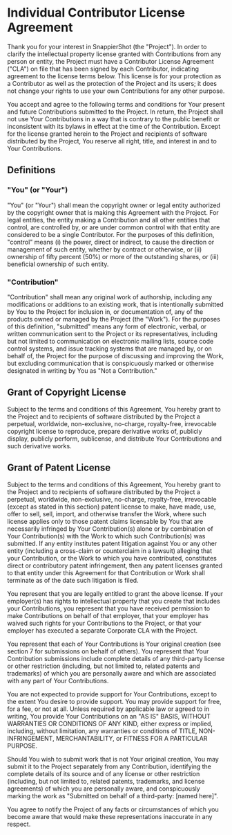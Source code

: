 # Individual Contributor License Agreement

Thank you for your interest in SnappierShot (the "Project").
In order to clarify the intellectual property license granted with Contributions from any person or entity,
  the Project must have a Contributor License Agreement ("CLA") on file that has been signed by each Contributor,
  indicating agreement to the license terms below.
This license is for your protection as a Contributor as well as the protection of the Project and its users;
  it does not change your rights to use your own Contributions for any other purpose.

You accept and agree to the following terms and conditions for Your present and future Contributions
  submitted to the Project.
In return, the Project shall not use Your Contributions in a way that is contrary to the public benefit
  or inconsistent with its bylaws in effect at the time of the Contribution.
Except for the license granted herein to the Project and recipients of software distributed by the Project,
  You reserve all right, title, and interest in and to Your Contributions.

## Definitions

### "You" (or "Your")
"You" (or "Your") shall mean the copyright owner or legal entity authorized by the copyright owner
  that is making this Agreement with the Project.
For legal entities, the entity making a Contribution and all other entities that control, are controlled by,
  or are under common control with that entity are considered to be a single Contributor.
For the purposes of this definition, "control" means (i) the power, direct or indirect,
  to cause the direction or management of such entity, whether by contract or otherwise,
  or (ii) ownership of fifty percent (50%) or more of the outstanding shares,
  or (iii) beneficial ownership of such entity.

### "Contribution"
"Contribution" shall mean any original work of authorship, including any modifications or additions
  to an existing work, that is intentionally submitted by You to the Project for inclusion in,
  or documentation of, any of the products owned or managed by the Project (the "Work").
For the purposes of this definition, "submitted" means any form of electronic, verbal,
  or written communication sent to the Project or its representatives, including but not limited to
  communication on electronic mailing lists, source code control systems, and issue tracking systems
  that are managed by, or on behalf of, the Project for the purpose of discussing and improving the Work,
  but excluding communication that is conspicuously marked or otherwise designated in writing by
  You as "Not a Contribution."

## Grant of Copyright License
Subject to the terms and conditions of this Agreement, You hereby grant to the Project and
  to recipients of software distributed by the Project a perpetual, worldwide, non-exclusive,
  no-charge, royalty-free, irrevocable copyright license to reproduce, prepare derivative works of,
  publicly display, publicly perform, sublicense, and distribute Your Contributions and such derivative works.

## Grant of Patent License
Subject to the terms and conditions of this Agreement, You hereby grant to the Project and
  to recipients of software distributed by the Project a perpetual, worldwide, non-exclusive,
  no-charge, royalty-free, irrevocable (except as stated in this section) patent license to make,
  have made, use, offer to sell, sell, import, and otherwise transfer the Work,
  where such license applies only to those patent claims licensable by You that are necessarily
  infringed by Your Contribution(s) alone or by combination of Your Contribution(s) with the Work
  to which such Contribution(s) was submitted.
If any entity institutes patent litigation against You or any other entity
  (including a cross-claim or counterclaim in a lawsuit) alleging that your Contribution,
  or the Work to which you have contributed, constitutes direct or contributory patent infringement,
  then any patent licenses granted to that entity under this Agreement for that Contribution or
  Work shall terminate as of the date such litigation is filed.

You represent that you are legally entitled to grant the above license.
If your employer(s) has rights to intellectual property that you create that includes your Contributions,
  you represent that you have received permission to make Contributions on behalf of that employer,
  that your employer has waived such rights for your Contributions to the Project,
  or that your employer has executed a separate Corporate CLA with the Project.

You represent that each of Your Contributions is Your original creation
  (see section 7 for submissions on behalf of others).
You represent that Your Contribution submissions include complete details of any third-party license or
  other restriction (including, but not limited to, related patents and trademarks) of which you are
  personally aware and which are associated with any part of Your Contributions.

You are not expected to provide support for Your Contributions, except to the extent You desire to provide support.
You may provide support for free, for a fee, or not at all.
Unless required by applicable law or agreed to in writing, You provide Your Contributions on
  an "AS IS" BASIS, WITHOUT WARRANTIES OR CONDITIONS OF ANY KIND, either express or implied, including,
  without limitation, any warranties or conditions of TITLE, NON-INFRINGEMENT, MERCHANTABILITY,
  or FITNESS FOR A PARTICULAR PURPOSE.

Should You wish to submit work that is not Your original creation, You may submit it to the Project separately
  from any Contribution, identifying the complete details of its source and of any license or other restriction
  (including, but not limited to, related patents, trademarks, and license agreements) of which you are
  personally aware, and conspicuously marking the work as "Submitted on behalf of a third-party: [named here]".

You agree to notify the Project of any facts or circumstances of which you become aware that would make
  these representations inaccurate in any respect.
